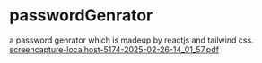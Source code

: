 # passwordGenrator
a password genrator which is madeup by reactjs and tailwind css.
[screencapture-localhost-5174-2025-02-26-14_01_57.pdf](https://github.com/user-attachments/files/18980241/screencapture-localhost-5174-2025-02-26-14_01_57.pdf)

